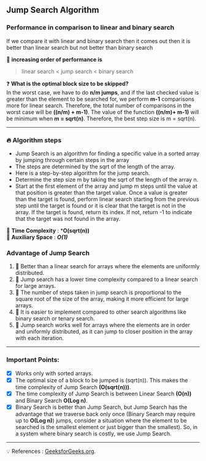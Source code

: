 ## Jump Search Algorithm

### Performance in comparison to linear and binary search <br>
If we compare it with linear and binary search then it comes out then it is better
than linear search but not better than binary search

:anger: **increasing order of performance is**
> linear search < jump search < binary search

:question: **What is the optimal block size to be skipped?** <br>
In the worst case, we have to do **n/m jumps**, and if the last checked 
value is greater than the element to be searched for, we perform **m-1** comparisons
more for linear search. Therefore, the total number of comparisons in the worst
case will be **((n/m) + m-1)**. The value of the function **((n/m)+ m-1)** will
be minimum when **m = sqrt(n)**. Therefore, the best step size is m = sqrt(n).
<br>
***

### :fire: **Algorithm steps**
- Jump Search is an algorithm for finding a specific value in a sorted array by jumping through certain steps in the array
- The steps are determined by the sqrt of the length of the array.
- Here is a step-by-step algorithm for the jump search.
- Determine the step size m by taking the sqrt of the length of the array n.
- Start at the first element of the array and jump m steps until the value at that position is greater than the target value. Once a value is greater than the target is found, perform linear search starting from the previous step until the target is found or it is clear that the target is not in the array. If the target is found, return its index. If not, return -1 to indicate that the target was not found in the array.

:herb: **Time Complexity** : ***O(sqrt(n))** <br>
:seedling: **Auxiliary Space** : ***O(1)***

### Advantage of Jump Search
1. :sunflower: Better than a linear search for arrays where the elements are uniformly distributed.
2. :leaves: Jump search has a lower time complexity compared to a linear search for large arrays.
3. :mushroom: The number of steps taken in jump search is proportional to the square root of the size of the array, making it more efficient for large arrays.
4. :evergreen_tree: It is easier to implement compared to other search algorithms like binary search or tenary search.
5. :seedling: Jump search works well for arrays where the elements are in order and uniformly distributed, as it can jump to closer position in the array with each iteration.

***

### Important Points:
-[x] Works only with sorted arrays.
-[x] The optimal size of a block to be jumped is (sqrt(n)). This makes the time complexity of Jump Search **(O(sqrt(n)))**.
-[x] The time complexity of Jump Search is between Linear Search **(O(n))** and Binary Search **O(Log n)**.
-[x] Binary Search is better than Jump Search, but Jump Search has the advantage that we traverse back only once (Binary Search may require up to **O(Log n)**) jumps, consider a situation where the element to be searched is the smallest element or just bigger than the smallest). So, in a system where binary search is costly, we use Jump Search.

***
:bulb: References : [GeeksforGeeks.org](https://geeksforgeeks.org).


